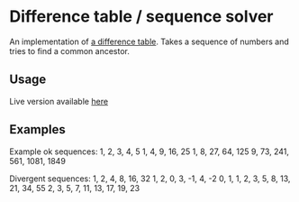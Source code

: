# Difference table / sequence solver

An implementation of [a difference table](https://www.algebra.com/cgi-bin/show-question-source.mpl?solution=114216). Takes a sequence of numbers and tries to find a common ancestor.

## Usage

Live version available [here](https://freemagee.github.io/number-difference-table/)

## Examples

Example ok sequences:
1, 2, 3, 4, 5
1, 4, 9, 16, 25
1, 8, 27, 64, 125
9, 73, 241, 561, 1081, 1849

Divergent sequences:
1, 2, 4, 8, 16, 32
1, 2, 0, 3, -1, 4, -2
0, 1, 1, 2, 3, 5, 8, 13, 21, 34, 55
2, 3, 5, 7, 11, 13, 17, 19, 23